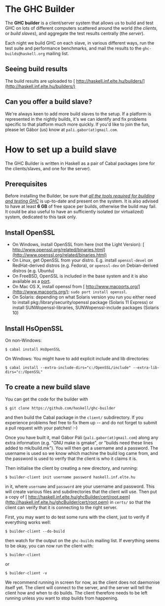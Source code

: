 # The GHC Builder


The **GHC builder** is a client/server system that allows us to build and test GHC on lots of different computers scattered around the world (the *clients*, or *build slaves*), and aggregate the test results centrally (the *server*).


Each night we build GHC on each slave, in various different ways, run the test suite and performance benchmarks, and mail the results to the `ghc-builds@haskell.org` mailing list.  

## Seeing build results


The build results are uploaded to [ http://haskell.inf.elte.hu/builders/](http://haskell.inf.elte.hu/builders/)

## Can you offer a build slave?


We're always keen to add more build slaves to the setup. If a platform is represented in the nightly builds, it's we can identify and fix problems specific to that platform much more quickly.  If you'd like to join the fun, please let Gábor (us) know at `pali.gabor(at)gmail.com`. 

# How to set up a build slave


The GHC Builder is written in Haskell as a pair of Cabal packages (one for the clients/slaves, and one for the server).

## Prerequisites


Before installing the Builder, be sure that *[all the tools required for building and testing GHC](building)* is up-to-date and present on the system.  It is also advised to have at least **6 GB** of free space per builds, otherwise the build may fail.  It could be also useful to have an sufficiently isolated (or virtualized) system, dedicated to this task only.

## Install OpenSSL

- On Windows, install OpenSSL from here (not the Light Version): [ http://www.openssl.org/related/binaries.html](http://www.openssl.org/related/binaries.html)
- On Linux, get OpenSSL from your distro.  E.g. install `openssl-devel` on RedHat-derived distros (e.g. Fedora), or `openssl-dev` on Debian-derived distros (e.g. Ubuntu)
- On FreeBSD, OpenSSL is included in the base system and it is also available as a [ port](http://www.freshports.org/security/openssl).
- On Mac OS X, install openssl from [ http://www.macports.org/](http://www.macports.org/): `sudo port install openssl`.
- On Solaris: depending on what Solaris version you run you either need to install pkg:/library/security/openssl package (Solaris 11 Express) or install SUNWopenssl-libraries, SUNWopenssl-include packages (Solaris 10)

## Install HsOpenSSL


On non-Windows:

```wiki
$ cabal install HsOpenSSL
```


On Windows: You might have to add explicit include and lib directories:

```wiki
$ cabal install --extra-include-dirs="c:/OpenSSL/include" --extra-lib-dirs="c:/OpenSSL"
```

## To create a new build slave


You can get the code for the builder with

```wiki
$ git clone https://github.com/haskell/ghc-builder
```


and then build the Cabal package in the `client/` subdirectory.  If you experience problems feel free to fix them up -- and do not forget to submit a pull request with your patches! :-)


Once you have built it, mail Gábor Páli (`pali.gabor(at)gmail.com`) along any extra information (e.g. "GNU make is gmake", or "builds need these lines added to mk/build.mk").  You will then get a username and a password.  The username is used so we know which machine the build log came from, and the password is used to verify that the client is who it claims it is.


Then initialise the client by creating a new directory, and running:

```wiki
$ builder-client init username password haskell.inf.elte.hu
```


in it, where `username` and `password` are your username and password. This will create various files and subdirectories that the client will use. Then put a copy of [ http://haskell.inf.elte.hu/ghcBuilder/cert/root.pem](http://haskell.inf.elte.hu/ghcBuilder/cert/root.pem) in `certs/` so that the client can verify that it is connecting to the right server.


First, you may want to do test some runs with the client, just to verify if everything works well:

```wiki
$ builder-client --do-build
```


then watch for the output on the `ghc-builds` mailing list.  If everything seems to be okay, you can now run the client with:

```wiki
$ builder-client
```


or

```wiki
$ builder-client -v
```


We recommend running in screen for now, as the client does not daemonise itself yet. The client will connect to the server, and the server will tell the client how and when to do builds. The client therefore needs to be left running unless you want to stop builds from happening.
